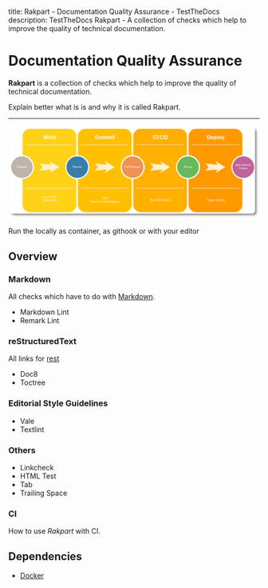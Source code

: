 title: Rakpart - Documentation Quality Assurance - TestTheDocs
description: TestTheDocs Rakpart - A collection of checks which help to improve the quality of technical documentation.


# Documentation Quality Assurance


**Rakpart** is a collection of checks which help to improve the quality of technical documentation.

Explain better what is is and why it is called Rakpart.

---

![Header picture](_static/ci-graph-round.png)


Run the locally as container, as githook or with your editor

## Overview

### Markdown

All checks which have to do with [Markdown](linktomd.io).

- Markdown Lint
- Remark Lint

### reStructuredText

All links for [rest](rst.io)

- Doc8
- Toctree

### Editorial Style Guidelines

- Vale
- Textlint

### Others

- Linkcheck
- HTML Test
- Tab
- Trailing Space

### CI

How to use *Rakpart* with CI.

## Dependencies

- [Docker](https://www.docker.com/ "Docker Homepage")
